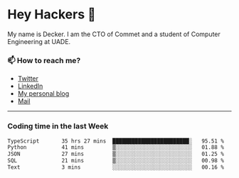 # Hey Hackers 👋

My name is Decker. I am the CTO of Commet and a student of Computer Engineering at UADE.

### 📫 How to reach me?
- [Twitter](https://x.com/0xDecker) 
- [LinkedIn](https://www.linkedin.com/in/decker-urbano/) 
- [My personal blog](http://decker.sh) 
- [Mail](mailto:me@decker.sh)

---

### Coding time in the last Week

<!--START_SECTION:waka-->

```txt
TypeScript       35 hrs 27 mins  ████████████████████████░   95.51 %
Python           41 mins         ▒░░░░░░░░░░░░░░░░░░░░░░░░   01.88 %
JSON             27 mins         ▒░░░░░░░░░░░░░░░░░░░░░░░░   01.25 %
SQL              21 mins         ▒░░░░░░░░░░░░░░░░░░░░░░░░   00.98 %
Text             3 mins          ░░░░░░░░░░░░░░░░░░░░░░░░░   00.16 %
```

<!--END_SECTION:waka-->
